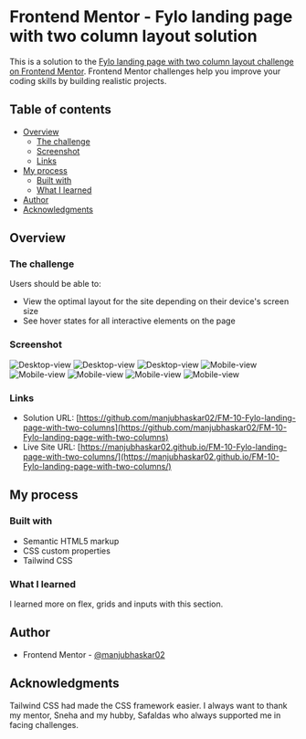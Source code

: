 # Frontend Mentor - Fylo landing page with two column layout solution

This is a solution to the [Fylo landing page with two column layout challenge on Frontend Mentor](https://www.frontendmentor.io/challenges/fylo-landing-page-with-two-column-layout-5ca5ef041e82137ec91a50f5). Frontend Mentor challenges help you improve your coding skills by building realistic projects. 

## Table of contents

- [Overview](#overview)
  - [The challenge](#the-challenge)
  - [Screenshot](#screenshot)
  - [Links](#links)
- [My process](#my-process)
  - [Built with](#built-with)
  - [What I learned](#what-i-learned)
- [Author](#author)
- [Acknowledgments](#acknowledgments)


## Overview

### The challenge

Users should be able to:

- View the optimal layout for the site depending on their device's screen size
- See hover states for all interactive elements on the page

### Screenshot

![Desktop-view](./images/desktop-1.png)
![Desktop-view](./images/desktop-2.png)
![Desktop-view](./images/desktop-3.png)
![Mobile-view](./images/mobile-1.png)
![Mobile-view](./images/mobile-2.png)
![Mobile-view](./images/mobile-3.png)
![Mobile-view](./images/mobile-4.png)
![Mobile-view](./images/mobile-5.png)



### Links

- Solution URL: [https://github.com/manjubhaskar02/FM-10-Fylo-landing-page-with-two-columns](https://github.com/manjubhaskar02/FM-10-Fylo-landing-page-with-two-columns)
- Live Site URL: [https://manjubhaskar02.github.io/FM-10-Fylo-landing-page-with-two-columns/](https://manjubhaskar02.github.io/FM-10-Fylo-landing-page-with-two-columns/)

## My process

### Built with

- Semantic HTML5 markup
- CSS custom properties
- Tailwind CSS

### What I learned
 I learned more on flex, grids and inputs with this section.



## Author

- Frontend Mentor - [@manjubhaskar02](https://www.frontendmentor.io/profile/manjubhaskar02)


## Acknowledgments
 Tailwind CSS had made the CSS framework easier. I always want to thank my mentor, Sneha and my hubby, Safaldas who always supported me in facing challenges.